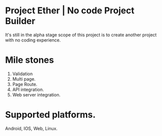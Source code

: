 Project Ether | No code Project Builder
==================

It's still in the alpha stage scope of this project is to create another project with no coding experience.

# Mile stones
1. Validation
2. Multi page.
3. Page Route.
4. API integration.
5. Web server integration.

# Supported platforms.

Android, IOS, Web, Linux.
